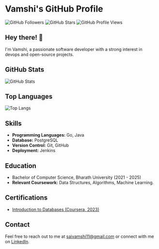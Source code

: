 <!-- Title -->
# Vamshi's GitHub Profile

<!-- Badges (optional) -->
![GitHub Followers](https://img.shields.io/github/followers/vamshi1188?style=social)
![GitHub Stars](https://img.shields.io/github/stars/vamshi1188?style=social)
![GitHub Profile Views](https://komarev.com/ghpvc/?username=vamshi1188)

<!-- Introduction -->
## Hey there! 👋
I'm Vamshi, a passionate software developer with a strong interest in devops and open-source projects.

<!-- GitHub Stats -->
## GitHub Stats
![GitHub Stats](https://github-readme-stats.vercel.app/api?username=vamshi1188&show_icons=true&theme=vue)

<!-- Top Languages -->
## Top Languages
![Top Langs](https://github-readme-stats.vercel.app/api/top-langs/?username=vamshi1188&layout=compact&theme=dracula)

<!-- Skills -->
## Skills
- **Programming Languages:** Go, Java
- **Database:** PostgreSQL
- **Version Control:** Git, GitHub
- **Deployment:** Jenkins

<!-- Education -->
## Education
- Bachelor of Computer Science, Bharath University (2021 - 2025)
- **Relevant Coursework:** Data Structures, Algorithms, Machine Learning.

<!-- Certifications -->
## Certifications
- [Introduction to Databases (Coursera, 2023)](https://www.coursera.org/account/accomplishments/verify/5W83UHU3K6TD?utm_campaign=sharing_cta&utm_content=cert_image&utm_medium=certificate&utm_product=course&utm_source=android)

<!-- Contact -->
## Contact
Feel free to reach out to me at saivamshi11@gmail.com or connect with me on [LinkedIn](https://www.linkedin.com/in/sai-vamshi-kottam-b78316208/).

<!-- End -->

